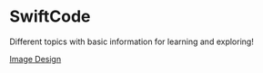 # SwiftCode
Different topics with basic information for learning and exploring!


[Image Design](docs/SwiftyButton.md)
